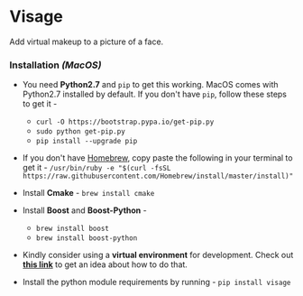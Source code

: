 # Visage
Add virtual makeup to a picture of a face.

### Installation _(MacOS)_

* You need **Python2.7** and `pip` to get this working. MacOS comes with Python2.7 installed by default. If you don't have `pip`, follow these steps to get it - 	
	* `curl -O https://bootstrap.pypa.io/get-pip.py`
	* `sudo python get-pip.py`
	* `pip install --upgrade pip`

* If you don't have [Homebrew](https://brew.sh/), copy paste the following in your terminal to get it - 
`/usr/bin/ruby -e "$(curl -fsSL https://raw.githubusercontent.com/Homebrew/install/master/install)"`

* Install **Cmake** - `brew install cmake`

* Install **Boost** and **Boost-Python** - 
	* `brew install boost`
	* `brew install boost-python`

* Kindly consider using a **virtual environment** for development. Check out [**this link**](http://python-guide-pt-br.readthedocs.io/en/latest/dev/virtualenvs/) to get an idea about how to do that. 

* Install the python module requirements by running - `pip install visage`
